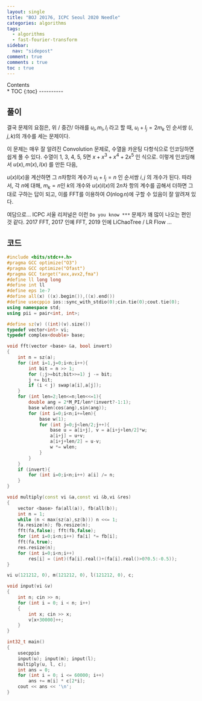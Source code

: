 ```yaml
---
layout: single
title: "BOJ 20176, ICPC Seoul 2020 Needle"
categories: algorithms
tags:
  - algorithms
  - fast-fourier-transform
sidebar:
  nav: "sidepost"
comment: true
comments : true
toc : true
---
```

<div id="toc">
Contents
</div>
* TOC
{:toc}
----------

## 풀이 
결국 문제의 요점은, 위 / 중간/ 아래를 $u_i, m_i, l_i$ 라고 할 때, $u_i + l_j = 2m_k$ 인 순서쌍 $(i, j, k)$의 개수를 세는 문제이다.

이 문제는 매우 잘 알려진 Convolution 문제로, 수열을 카운팅 다항식으로 인코딩하면 쉽게 풀 수 있다. 수열이 1, 3, 4, 5, 5면 $x + x^3 + x^4 + 2x^5$ 인 식으로.
이렇게 인코딩해서 $u(x), m(x), l(x)$ 를 만든 다음, 

$u(x)l(x)$을 계산하면 그 $n$차항의 계수가 $u_i + l_j = n$ 인 순서쌍 $i, j$ 의 개수가 된다. 따라서, 각 $n$에 대해, $m_k = n$인 $k$의 개수와 $u(x)l(x)$의 $2n$차 항의 계수를 곱해서 더하면 그대로 구하는 답이 되고, 이를 FFT를 이용하여 $O(n \log n)$에 구할 수 있음이 잘 알려져 있다.

여담으로... ICPC 서울 리저널은 이런 `Do you know ***` 문제가 꽤 많이 나오는 편인 것 같다. 2017 FFT, 2017 인예 FFT, 2019 인예 LiChaoTree / LR Flow ...

## 코드 

```cpp
#include <bits/stdc++.h>
#pragma GCC optimize("O3")
#pragma GCC optimize("Ofast")
#pragma GCC target("avx,avx2,fma")
#define ll long long
#define int ll
#define eps 1e-7
#define all(x) ((x).begin()),((x).end())
#define usecppio ios::sync_with_stdio(0);cin.tie(0);cout.tie(0);
using namespace std;
using pii = pair<int, int>;

#define sz(v) ((int)(v).size())
typedef vector<int> vi;
typedef complex<double> base;

void fft(vector <base> &a, bool invert)
{
    int n = sz(a);
    for (int i=1,j=0;i<n;i++){
        int bit = n >> 1;
        for (;j>=bit;bit>>=1) j -= bit;
        j += bit;
        if (i < j) swap(a[i],a[j]);
    }
    for (int len=2;len<=n;len<<=1){
        double ang = 2*M_PI/len*(invert?-1:1);
        base wlen(cos(ang),sin(ang));
        for (int i=0;i<n;i+=len){
            base w(1);
            for (int j=0;j<len/2;j++){
                base u = a[i+j], v = a[i+j+len/2]*w;
                a[i+j] = u+v;
                a[i+j+len/2] = u-v;
                w *= wlen;
            }
        }
    }
    if (invert){
        for (int i=0;i<n;i++) a[i] /= n;
    }
}

void multiply(const vi &a,const vi &b,vi &res)
{
    vector <base> fa(all(a)), fb(all(b));
    int n = 1;
    while (n < max(sz(a),sz(b))) n <<= 1;
    fa.resize(n); fb.resize(n);
    fft(fa,false); fft(fb,false);
    for (int i=0;i<n;i++) fa[i] *= fb[i];
    fft(fa,true);
    res.resize(n);
    for (int i=0;i<n;i++)
        res[i] = (int)(fa[i].real()+(fa[i].real()>0?0.5:-0.5));
}

vi u(121212, 0), m(121212, 0), l(121212, 0), c;

void input(vi &v)
{
    int n; cin >> n;
    for (int i = 0; i < n; i++)
    {
        int x; cin >> x;
        v[x+30000]++;
    }
}

int32_t main()
{
    usecppio
    input(u); input(m); input(l);
    multiply(u, l, c);
    int ans = 0;
    for (int i = 0; i <= 60000; i++)
        ans += m[i] * c[2*i];
    cout << ans << '\n';
}
```